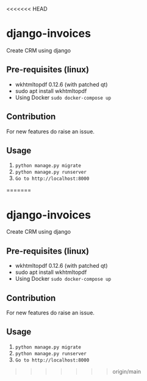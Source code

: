 <<<<<<< HEAD
# django-invoices
Create CRM using django

## Pre-requisites (linux)
* wkhtmltopdf 0.12.6 (with patched qt)
* sudo apt install wkhtmltopdf
* Using Docker `sudo docker-compose up`

## Contribution
For new features do raise an issue.

## Usage
1) `python manage.py migrate`
2) `python manage.py runserver` 
3) `Go to http://localhost:8000`



=======
# django-invoices
Create CRM using django

## Pre-requisites (linux)
* wkhtmltopdf 0.12.6 (with patched qt)
* sudo apt install wkhtmltopdf
* Using Docker `sudo docker-compose up`

## Contribution
For new features do raise an issue.

## Usage
1) `python manage.py migrate`
2) `python manage.py runserver` 
3) `Go to http://localhost:8000`



>>>>>>> origin/main
